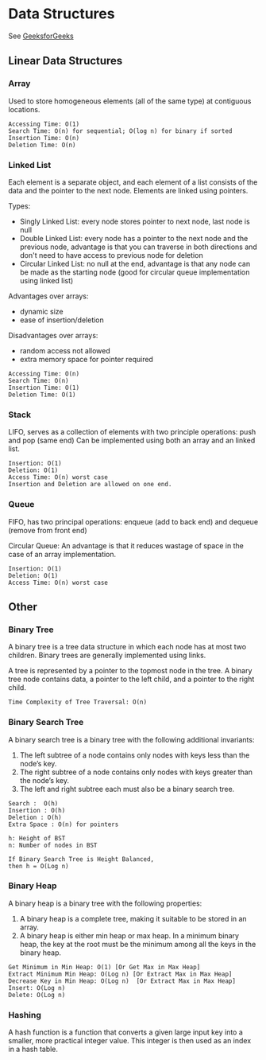 # Data Structures
See [GeeksforGeeks](http://www.geeksforgeeks.org/data-structures/)

## Linear Data Structures

### Array
Used to store homogeneous elements (all of the same type) at contiguous locations.

```
Accessing Time: O(1)
Search Time: O(n) for sequential; O(log n) for binary if sorted
Insertion Time: O(n)
Deletion Time: O(n)
```

### Linked List
Each element is a separate object, and each element of a list consists of the data and the pointer to the next node. Elements are linked using pointers.

Types:
- Singly Linked List: every node stores pointer to next node, last node is null
- Double Linked List: every node has a pointer to the next node and the previous node, advantage is that you can traverse in both directions and don't need to have access to previous node for deletion
- Circular Linked List: no null at the end, advantage is that any node can be made as the starting node (good for circular queue implementation using linked list)

Advantages over arrays:
- dynamic size
- ease of insertion/deletion

Disadvantages over arrays:
- random access not allowed
- extra memory space for pointer required

```
Accessing Time: O(n)
Search Time: O(n)
Insertion Time: O(1)
Deletion Time: O(1)
```

### Stack
LIFO, serves as a collection of elements with two principle operations: push and pop (same end)
Can be implemented using both an array and an linked list.

```
Insertion: O(1)
Deletion: O(1)
Access Time: O(n) worst case
Insertion and Deletion are allowed on one end.
```

### Queue
FIFO, has two principal operations: enqueue (add to back end) and dequeue (remove from front end)

Circular Queue: An advantage is that it reduces wastage of space in the case of an array implementation.

```
Insertion: O(1)
Deletion: O(1)
Access Time: O(n) worst case
```

## Other

### Binary Tree
A binary tree is a tree data structure in which each node has at most two children. Binary trees are generally implemented using links.

A tree is represented by a pointer to the topmost node in the tree. A binary tree node contains data, a pointer to the left child, and a pointer to the right child.

```
Time Complexity of Tree Traversal: O(n)
```

### Binary Search Tree
A binary search tree is a binary tree with the following additional invariants:
1. The left subtree of a node contains only nodes with keys less than the node’s key.
2. The right subtree of a node contains only nodes with keys greater than the node’s key.
3. The left and right subtree each must also be a binary search tree.

```
Search :  O(h)
Insertion : O(h)
Deletion : O(h)
Extra Space : O(n) for pointers

h: Height of BST
n: Number of nodes in BST

If Binary Search Tree is Height Balanced,
then h = O(Log n)
```

### Binary Heap
A binary heap is a binary tree with the following properties:
1. A binary heap is a complete tree, making it suitable to be stored in an array.
2. A binary heap is either min heap or max heap. In a minimum binary heap, the key at the root must be the minimum among all the keys in the binary heap.

```
Get Minimum in Min Heap: O(1) [Or Get Max in Max Heap]
Extract Minimum Min Heap: O(Log n) [Or Extract Max in Max Heap]
Decrease Key in Min Heap: O(Log n)  [Or Extract Max in Max Heap]
Insert: O(Log n)
Delete: O(Log n)
```

### Hashing
A hash function is a function that converts a given large input key into a smaller, more practical integer value. This integer is then used as an index in a hash table.
